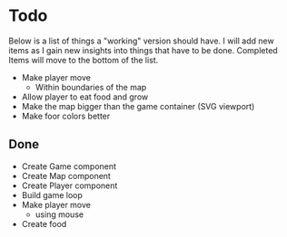 # Todo

Below is a list of things a "working" version should have. I will add new items as I gain new insights into things that have to be done. Completed Items will move to the bottom of the list.

- Make player move
    - Within boundaries of the map
- Allow player to eat food and grow
- Make the map bigger than the game container (SVG viewport)
- Make foor colors better

## Done
- Create Game component
- Create Map component
- Create Player component
- Build game loop
- Make player move
    - using mouse
- Create food
